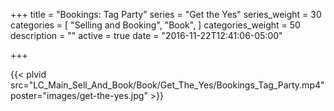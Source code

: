 +++
title = "Bookings: Tag Party"
series = "Get the Yes"
series_weight = 30
categories = [
  "Selling and Booking",
  "Book",
]
categories_weight = 50
description = ""
active = true
date = "2016-11-22T12:41:06-05:00"

+++

{{< plvid src="LC_Main_Sell_And_Book/Book/Get_The_Yes/Bookings_Tag_Party.mp4" poster="images/get-the-yes.jpg" >}}
